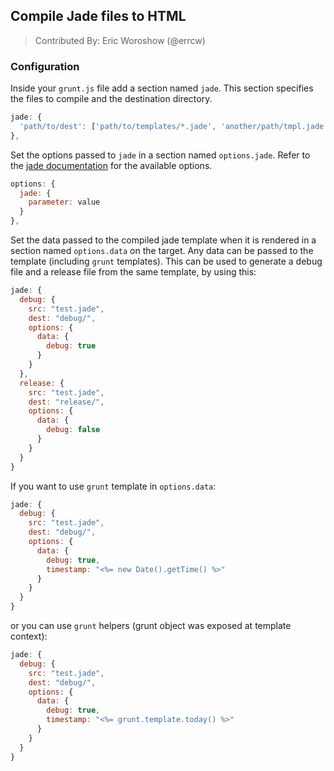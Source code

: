 ## Compile Jade files to HTML
> Contributed By: Eric Woroshow (@errcw)

### Configuration

Inside your `grunt.js` file add a section named `jade`. This section
specifies the files to compile and the destination directory.

``` javascript
jade: {
  'path/to/dest': ['path/to/templates/*.jade', 'another/path/tmpl.jade']
},
```

Set the options passed to `jade` in a section named `options.jade`. Refer to
the [jade documentation](https://github.com/visionmedia/jade#public-api) for
the available options.

``` javascript
options: {
  jade: {
    parameter: value
  }
},
```

Set the data passed to the compiled jade template when it is rendered in a
section named `options.data` on the target. Any data can be passed to the
template (including `grunt` templates). This can be used to generate a debug
file and a release file from the same template, by using this:

``` javascript
jade: {
  debug: {
    src: "test.jade",
    dest: "debug/",
    options: {
      data: {
        debug: true
      }
    }
  },
  release: {
    src: "test.jade",
    dest: "release/",
    options: {
      data: {
        debug: false
      }
    }
  }
}
```

If you want to use `grunt` template in `options.data`:

``` javascript
jade: {
  debug: {
    src: "test.jade",
    dest: "debug/",
    options: {
      data: {
        debug: true, 
        timestamp: "<%= new Date().getTime() %>"
      }
    }
  }
}
```

or you can use `grunt` helpers (grunt object was exposed at template context):

``` javascript
jade: {
  debug: {
    src: "test.jade",
    dest: "debug/",
    options: {
      data: {
        debug: true, 
        timestamp: "<%= grunt.template.today() %>"
      }
    }
  }
}
```
